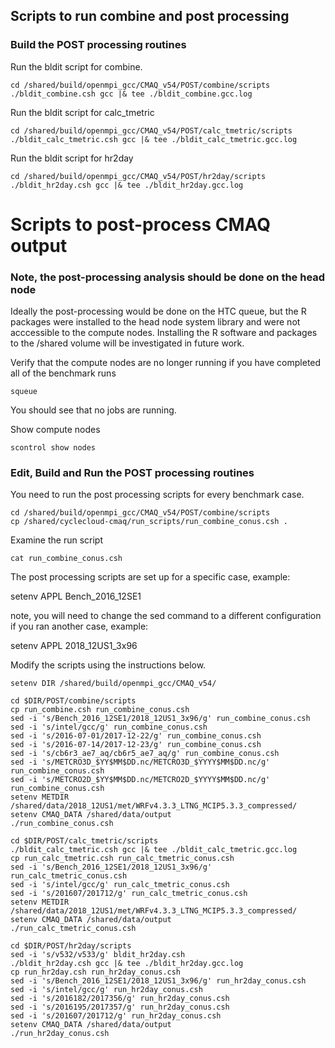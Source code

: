 ## Scripts to run combine and post processing 

### Build the POST processing routines

Run the bldit script for combine.

```
cd /shared/build/openmpi_gcc/CMAQ_v54/POST/combine/scripts
./bldit_combine.csh gcc |& tee ./bldit_combine.gcc.log
```

Run the bldit script for calc_tmetric

```
cd /shared/build/openmpi_gcc/CMAQ_v54/POST/calc_tmetric/scripts
./bldit_calc_tmetric.csh gcc |& tee ./bldit_calc_tmetric.gcc.log
```

Run the bldit script for hr2day

```
cd /shared/build/openmpi_gcc/CMAQ_v54/POST/hr2day/scripts
./bldit_hr2day.csh gcc |& tee ./bldit_hr2day.gcc.log
```

# Scripts to post-process CMAQ output

### Note, the post-processing analysis should be done on the head node 

Ideally the post-processing would be done on the HTC queue, but the R packages were installed to the head node system library and were not acccessible to the compute nodes. Installing the R software and packages to the /shared volume will be investigated in future work.

Verify that the compute nodes are no longer running if you have completed all of the benchmark runs

`squeue`

You should see that no jobs are running.

Show compute nodes

`scontrol show nodes`


### Edit, Build and Run the POST processing routines

You need to run the post processing scripts for every benchmark case.

```
cd /shared/build/openmpi_gcc/CMAQ_v54/POST/combine/scripts
cp /shared/cyclecloud-cmaq/run_scripts/run_combine_conus.csh .
```

Examine the run script

`cat run_combine_conus.csh`

The post processing scripts are set up for a specific case, example:

setenv APPL Bench_2016_12SE1

note, you will need to change the sed command to a different configuration if you ran another case, example:

setenv APPL 2018_12US1_3x96

Modify the scripts using the instructions below.

```
setenv DIR /shared/build/openmpi_gcc/CMAQ_v54/

cd $DIR/POST/combine/scripts
cp run_combine.csh run_combine_conus.csh
sed -i 's/Bench_2016_12SE1/2018_12US1_3x96/g' run_combine_conus.csh
sed -i 's/intel/gcc/g' run_combine_conus.csh
sed -i 's/2016-07-01/2017-12-22/g' run_combine_conus.csh
sed -i 's/2016-07-14/2017-12-23/g' run_combine_conus.csh
sed -i 's/cb6r3_ae7_aq/cb6r5_ae7_aq/g' run_combine_conus.csh
sed -i 's/METCRO3D_$YY$MM$DD.nc/METCRO3D_$YYYY$MM$DD.nc/g' run_combine_conus.csh
sed -i 's/METCRO2D_$YY$MM$DD.nc/METCRO2D_$YYYY$MM$DD.nc/g' run_combine_conus.csh
setenv METDIR /shared/data/2018_12US1/met/WRFv4.3.3_LTNG_MCIP5.3.3_compressed/
setenv CMAQ_DATA /shared/data/output
./run_combine_conus.csh

cd $DIR/POST/calc_tmetric/scripts
./bldit_calc_tmetric.csh gcc |& tee ./bldit_calc_tmetric.gcc.log
cp run_calc_tmetric.csh run_calc_tmetric_conus.csh
sed -i 's/Bench_2016_12SE1/2018_12US1_3x96/g' run_calc_tmetric_conus.csh
sed -i 's/intel/gcc/g' run_calc_tmetric_conus.csh
sed -i 's/201607/201712/g' run_calc_tmetric_conus.csh
setenv METDIR /shared/data/2018_12US1/met/WRFv4.3.3_LTNG_MCIP5.3.3_compressed/
setenv CMAQ_DATA /shared/data/output
./run_calc_tmetric_conus.csh

cd $DIR/POST/hr2day/scripts
sed -i 's/v532/v533/g' bldit_hr2day.csh
./bldit_hr2day.csh gcc |& tee ./bldit_hr2day.gcc.log
cp run_hr2day.csh run_hr2day_conus.csh
sed -i 's/Bench_2016_12SE1/2018_12US1_3x96/g' run_hr2day_conus.csh
sed -i 's/intel/gcc/g' run_hr2day_conus.csh
sed -i 's/2016182/2017356/g' run_hr2day_conus.csh
sed -i 's/2016195/2017357/g' run_hr2day_conus.csh
sed -i 's/201607/201712/g' run_hr2day_conus.csh
setenv CMAQ_DATA /shared/data/output
./run_hr2day_conus.csh


```

